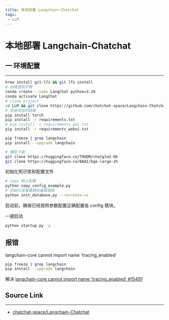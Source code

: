 ```yaml
---
title: 本地部署 Langchain-Chatchat
tags:
 - LLM
---
```


# 本地部署 Langchain-Chatchat

## 一 环境配置

---

```sh
brew install git-lfs && git lfs install
# 创建虚拟环境
conda create --name LangChat python=3.10
conda activate LangChat
# clone project
cd LLM && git clone https://github.com/chatchat-space/Langchain-Chatchat.git && cd Langchain-Chatchat
# 安装项目的依赖
pip install torch
pip install -r requirements.txt
# pip install -r requirements_api.txt
pip install -r requirements_webui.txt

pip freeze | grep langchain
pip install --upgrade langchain

# 模型下载
git clone https://huggingface.co/THUDM/chatglm3-6b
git clone https://huggingface.co/BAAI/bge-large-zh
```

初始化知识库和配置文件

```sh
# copy 默认配置
python copy_config_example.py
# 初始化或者重建向量数据库
python init_database.py --recreate-vs
```

启动前，确保已经按照参数配置正确配置各 config 模块。

一键启动

```sh
python startup.py -a
```

## 报错

langchain-core cannot import name 'tracing_enabled'

```sh
pip freeze | grep langchain
pip install --upgrade langchain
```

解决 [langchain-core cannot import name 'tracing_enabled' #15491](https://github.com/langchain-ai/langchain/issues/15491)

## Source Link

---

- [chatchat-space/Langchain-Chatchat](https://github.com/chatchat-space/Langchain-Chatchat)
